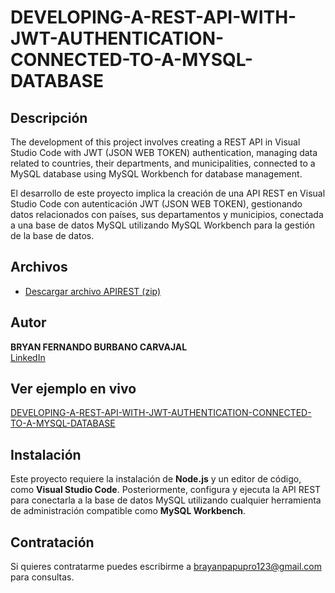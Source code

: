 # DEVELOPING-A-REST-API-WITH-JWT-AUTHENTICATION-CONNECTED-TO-A-MYSQL-DATABASE


## Descripción

The development of this project involves creating a REST API in Visual Studio Code with JWT (JSON WEB TOKEN) authentication, managing data related to countries, their departments, and municipalities, connected to a MySQL database using MySQL Workbench for database management.

El desarrollo de este proyecto implica la creación de una API REST en Visual Studio Code con autenticación JWT (JSON WEB TOKEN), gestionando datos relacionados con países, sus departamentos y municipios, conectada a una base de datos MySQL utilizando MySQL Workbench para la gestión de la base de datos.

## Archivos

- [Descargar archivo APIREST (zip)](país_dep_ciu_apirest.zip)

## Autor
**BRYAN FERNANDO BURBANO CARVAJAL**  
[LinkedIn](https://www.linkedin.com/in/bryanburbanocarvajal)  

## Ver ejemplo en vivo
[DEVELOPING-A-REST-API-WITH-JWT-AUTHENTICATION-CONNECTED-TO-A-MYSQL-DATABASE]()

## Instalación
Este proyecto requiere la instalación de **Node.js** y un editor de código, como **Visual Studio Code**. Posteriormente, configura y ejecuta la API REST para conectarla a la base de datos MySQL utilizando cualquier herramienta de administración compatible como **MySQL Workbench**.


## Contratación
Si quieres contratarme puedes escribirme a brayanpapupro123@gmail.com para consultas.
